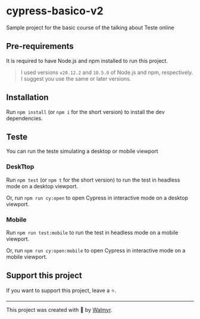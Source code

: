 # cypress-basico-v2

Sample project for the basic course of the talking about Teste online

## Pre-requirements

It is required to have Node.js and npm installed to run this project.

> I used versions `v20.12.2` and `10.5.0` of Node.js and npm, respectively. I suggest you use the same or later versions.

## Installation
Run `npm install` (or `npm i` for the short version) to install the dev dependencies.

## Teste

You can run the teste simulating a desktop or mobile viewport

### DeskTtop 

Run `npm test` (or `npm t` for the short version) to run the test in headless mode on a desktop viewport.

Or, run `npm run cy:open` to open Cypress in interactive mode on a desktop viewport.

### Mobile

Run `npm run test:mobile`  to run the test in headless mode on a mobile viewport.

Or, run `npm run cy:open:mobile` to open Cypress in interactive mode on a mobile viewport.

## Support this project

If you want to support this project, leave a ⭐.

___

This project was created with 💚 by [Walmyr](https://walmyr.dev).
